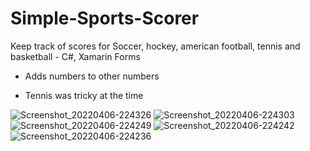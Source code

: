 # Simple-Sports-Scorer
Keep track of scores for Soccer, hockey, american football, tennis and basketball - C#, Xamarin Forms

- Adds numbers to other numbers

- Tennis was tricky at the time

![Screenshot_20220406-224326](https://user-images.githubusercontent.com/100133514/161988957-e92d795e-9a8e-42fe-8478-7de73e7a635b.png)
![Screenshot_20220406-224303](https://user-images.githubusercontent.com/100133514/161988970-9bff7846-112f-4c47-8702-f3fa47f17a4e.png)
![Screenshot_20220406-224249](https://user-images.githubusercontent.com/100133514/161988977-fc9de688-be83-429c-9c9c-240fef8e7e06.png)
![Screenshot_20220406-224242](https://user-images.githubusercontent.com/100133514/161988984-6acfd081-75b4-4bd6-9a46-cc2f340ee8fb.png)
![Screenshot_20220406-224236](https://user-images.githubusercontent.com/100133514/161988990-4f9120f9-755b-405a-a16d-03a4184815a5.png)
